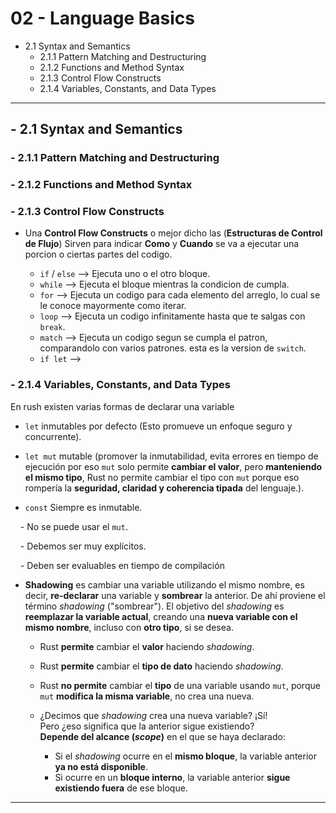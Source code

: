 
# 02 - Language Basics

- 2.1 Syntax and Semantics  
  - 2.1.1 Pattern Matching and Destructuring  
  - 2.1.2 Functions and Method Syntax  
  - 2.1.3 Control Flow Constructs  
  - 2.1.4 Variables, Constants, and Data Types 

---

## - 2.1 Syntax and Semantics

### - 2.1.1 Pattern Matching and Destructuring

### - 2.1.2 Functions and Method Syntax

### - 2.1.3 Control Flow Constructs

- Una **Control Flow Constructs** o mejor dicho las (**Estructuras de Control de Flujo**) Sirven para indicar **Como** y **Cuando** se va a ejecutar una porcion o ciertas partes del codigo. 

    - `if` / `else` --> Ejecuta uno o el otro bloque.
    - `while` --> Ejecuta el bloque mientras la condicion de cumpla.
    - `for` --> Ejecuta un codigo para cada elemento del arreglo, lo cual se le conoce mayormente como iterar.
    - `loop` --> Ejecuta un codigo infinitamente hasta que te salgas con `break`.
    - `match` --> Ejecuta un codigo segun se cumpla el patron, comparandolo con varios patrones. esta es la version de `switch`.
    - `if let` --> 

### - 2.1.4 Variables, Constants, and Data Types

En rush existen varias formas de declarar una variable 

- `let` inmutables por defecto (Esto promueve un enfoque seguro y concurrente).

- `let mut` mutable (promover la inmutabilidad, evita errores en tiempo de ejecución por eso `mut` solo permite **cambiar el valor**, pero **manteniendo el mismo tipo**, Rust no permite cambiar el tipo con `mut` porque eso rompería la **seguridad, claridad y coherencia tipada** del lenguaje.).

- `const` Siempre es inmutable.

    - No se puede usar el `mut`.

    - Debemos ser muy explícitos.

    - Deben ser evaluables en tiempo de compilación

- **Shadowing** es cambiar una variable utilizando el mismo nombre, es decir, **re-declarar** una variable y **sombrear** la anterior. De ahí proviene el término *shadowing* ("sombrear"). El objetivo del *shadowing* es **reemplazar la variable actual**, creando una **nueva variable con el mismo nombre**, incluso con **otro tipo**, si se desea.

    - Rust **permite** cambiar el **valor** haciendo *shadowing*.
    - Rust **permite** cambiar el **tipo de dato** haciendo *shadowing*.
    - Rust **no permite** cambiar el **tipo** de una variable usando `mut`, porque `mut` **modifica la misma variable**, no crea una nueva.
    - ¿Decimos que *shadowing* crea una nueva variable? ¡Sí!  
      Pero ¿eso significa que la anterior sigue existiendo?  
      **Depende del alcance (*scope*)** en el que se haya declarado:

        - Si el *shadowing* ocurre en el **mismo bloque**, la variable anterior **ya no está disponible**.
        - Si ocurre en un **bloque interno**, la variable anterior **sigue existiendo fuera** de ese bloque.

---
